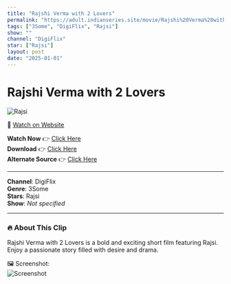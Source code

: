```yaml
---
title: "Rajshi Verma with 2 Lovers"
permalink: "https://adult.indianseries.site/movie/Rajshi%20Verma%20with%202%20Lovers"
tags: ["3Some", "DigiFlix", "Rajsi"]
show: ""
channel: "DigiFlix"
star: ["Rajsi"]
layout: post
date: "2025-01-01"
---
```


# Rajshi Verma with 2 Lovers

![Rajsi](https://shorts.desisins.com/wp-content/uploads/2023/05/Rajshi-Verma-with-2-lovers-DigiMoviePlex-shorts.desisins.com_.jpg)

🔗 [Watch on Website](https://adult.indianseries.site/movie/Rajshi%20Verma%20with%202%20Lovers)

**Watch Now** 👉 [Click Here](https://adult.indianseries.site/movie/Rajshi%20Verma%20with%202%20Lovers)  
**Download** 👉 [Click Here](https://adult.indianseries.site/movie/Rajshi%20Verma%20with%202%20Lovers)  
**Alternate Source** 👉 [Click Here](https://adult.indianseries.site/movie/Rajshi%20Verma%20with%202%20Lovers)

---

**Channel**: DigiFlix  
**Genre**: 3Some  
**Stars**: Rajsi  
**Show**: *Not specified*

---

### 🔥 About This Clip

Rajshi Verma with 2 Lovers is a bold and exciting short film featuring Rajsi. Enjoy a passionate story filled with desire and drama.
 
🖼️ Screenshot:  
![Screenshot](https://shorts.desisins.com/wp-content/uploads/2023/05/Rajshi-Verma-with-2-lovers-DigiMoviePlex-shorts.desisins.com_.jpg)
